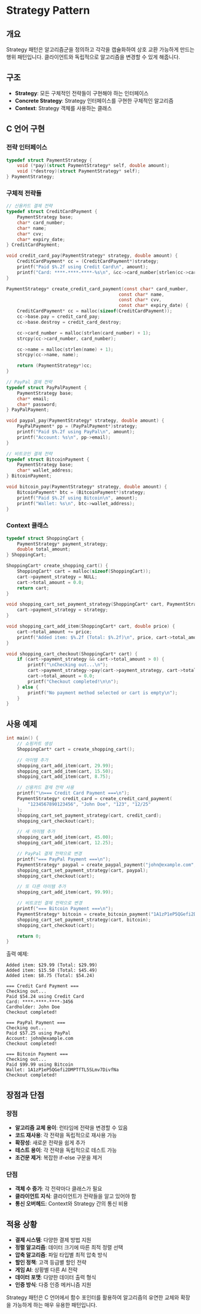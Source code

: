 # Strategy Pattern

## 개요
Strategy 패턴은 알고리즘군을 정의하고 각각을 캡슐화하여 상호 교환 가능하게 만드는 행위 패턴입니다. 클라이언트와 독립적으로 알고리즘을 변경할 수 있게 해줍니다.

## 구조
- **Strategy**: 모든 구체적인 전략들이 구현해야 하는 인터페이스
- **Concrete Strategy**: Strategy 인터페이스를 구현한 구체적인 알고리즘
- **Context**: Strategy 객체를 사용하는 클래스

## C 언어 구현

### 전략 인터페이스
```c
typedef struct PaymentStrategy {
    void (*pay)(struct PaymentStrategy* self, double amount);
    void (*destroy)(struct PaymentStrategy* self);
} PaymentStrategy;
```

### 구체적 전략들
```c
// 신용카드 결제 전략
typedef struct CreditCardPayment {
    PaymentStrategy base;
    char* card_number;
    char* name;
    char* cvv;
    char* expiry_date;
} CreditCardPayment;

void credit_card_pay(PaymentStrategy* strategy, double amount) {
    CreditCardPayment* cc = (CreditCardPayment*)strategy;
    printf("Paid $%.2f using Credit Card\n", amount);
    printf("Card: ****-****-****-%s\n", &cc->card_number[strlen(cc->card_number) - 4]);
}

PaymentStrategy* create_credit_card_payment(const char* card_number,
                                          const char* name,
                                          const char* cvv,
                                          const char* expiry_date) {
    CreditCardPayment* cc = malloc(sizeof(CreditCardPayment));
    cc->base.pay = credit_card_pay;
    cc->base.destroy = credit_card_destroy;

    cc->card_number = malloc(strlen(card_number) + 1);
    strcpy(cc->card_number, card_number);

    cc->name = malloc(strlen(name) + 1);
    strcpy(cc->name, name);

    return (PaymentStrategy*)cc;
}

// PayPal 결제 전략
typedef struct PayPalPayment {
    PaymentStrategy base;
    char* email;
    char* password;
} PayPalPayment;

void paypal_pay(PaymentStrategy* strategy, double amount) {
    PayPalPayment* pp = (PayPalPayment*)strategy;
    printf("Paid $%.2f using PayPal\n", amount);
    printf("Account: %s\n", pp->email);
}

// 비트코인 결제 전략
typedef struct BitcoinPayment {
    PaymentStrategy base;
    char* wallet_address;
} BitcoinPayment;

void bitcoin_pay(PaymentStrategy* strategy, double amount) {
    BitcoinPayment* btc = (BitcoinPayment*)strategy;
    printf("Paid $%.2f using Bitcoin\n", amount);
    printf("Wallet: %s\n", btc->wallet_address);
}
```

### Context 클래스
```c
typedef struct ShoppingCart {
    PaymentStrategy* payment_strategy;
    double total_amount;
} ShoppingCart;

ShoppingCart* create_shopping_cart() {
    ShoppingCart* cart = malloc(sizeof(ShoppingCart));
    cart->payment_strategy = NULL;
    cart->total_amount = 0.0;
    return cart;
}

void shopping_cart_set_payment_strategy(ShoppingCart* cart, PaymentStrategy* strategy) {
    cart->payment_strategy = strategy;
}

void shopping_cart_add_item(ShoppingCart* cart, double price) {
    cart->total_amount += price;
    printf("Added item: $%.2f (Total: $%.2f)\n", price, cart->total_amount);
}

void shopping_cart_checkout(ShoppingCart* cart) {
    if (cart->payment_strategy && cart->total_amount > 0) {
        printf("\nChecking out...\n");
        cart->payment_strategy->pay(cart->payment_strategy, cart->total_amount);
        cart->total_amount = 0.0;
        printf("Checkout completed!\n\n");
    } else {
        printf("No payment method selected or cart is empty\n");
    }
}
```

## 사용 예제
```c
int main() {
    // 쇼핑카트 생성
    ShoppingCart* cart = create_shopping_cart();

    // 아이템 추가
    shopping_cart_add_item(cart, 29.99);
    shopping_cart_add_item(cart, 15.50);
    shopping_cart_add_item(cart, 8.75);

    // 신용카드 결제 전략 사용
    printf("\n=== Credit Card Payment ===\n");
    PaymentStrategy* credit_card = create_credit_card_payment(
        "1234567890123456", "John Doe", "123", "12/25"
    );
    shopping_cart_set_payment_strategy(cart, credit_card);
    shopping_cart_checkout(cart);

    // 새 아이템 추가
    shopping_cart_add_item(cart, 45.00);
    shopping_cart_add_item(cart, 12.25);

    // PayPal 결제 전략으로 변경
    printf("=== PayPal Payment ===\n");
    PaymentStrategy* paypal = create_paypal_payment("john@example.com", "password123");
    shopping_cart_set_payment_strategy(cart, paypal);
    shopping_cart_checkout(cart);

    // 또 다른 아이템 추가
    shopping_cart_add_item(cart, 99.99);

    // 비트코인 결제 전략으로 변경
    printf("=== Bitcoin Payment ===\n");
    PaymentStrategy* bitcoin = create_bitcoin_payment("1A1zP1eP5QGefi2DMPTfTL5SLmv7DivfNa");
    shopping_cart_set_payment_strategy(cart, bitcoin);
    shopping_cart_checkout(cart);

    return 0;
}
```

출력 예제:
```
Added item: $29.99 (Total: $29.99)
Added item: $15.50 (Total: $45.49)
Added item: $8.75 (Total: $54.24)

=== Credit Card Payment ===
Checking out...
Paid $54.24 using Credit Card
Card: ****-****-****-3456
Cardholder: John Doe
Checkout completed!

=== PayPal Payment ===
Checking out...
Paid $57.25 using PayPal
Account: john@example.com
Checkout completed!

=== Bitcoin Payment ===
Checking out...
Paid $99.99 using Bitcoin
Wallet: 1A1zP1eP5QGefi2DMPTfTL5SLmv7DivfNa
Checkout completed!
```

## 장점과 단점

### 장점
- **알고리즘 교체 용이**: 런타임에 전략을 변경할 수 있음
- **코드 재사용**: 각 전략을 독립적으로 재사용 가능
- **확장성**: 새로운 전략을 쉽게 추가
- **테스트 용이**: 각 전략을 독립적으로 테스트 가능
- **조건문 제거**: 복잡한 if-else 구문을 제거

### 단점
- **객체 수 증가**: 각 전략마다 클래스가 필요
- **클라이언트 지식**: 클라이언트가 전략들을 알고 있어야 함
- **통신 오버헤드**: Context와 Strategy 간의 통신 비용

## 적용 상황
- **결제 시스템**: 다양한 결제 방법 지원
- **정렬 알고리즘**: 데이터 크기에 따른 최적 정렬 선택
- **압축 알고리즘**: 파일 타입별 최적 압축 방식
- **할인 정책**: 고객 등급별 할인 전략
- **게임 AI**: 상황별 다른 AI 전략
- **데이터 포맷**: 다양한 데이터 출력 형식
- **인증 방식**: 다중 인증 메커니즘 지원

Strategy 패턴은 C 언어에서 함수 포인터를 활용하여 알고리즘의 유연한 교체와 확장을 가능하게 하는 매우 유용한 패턴입니다.